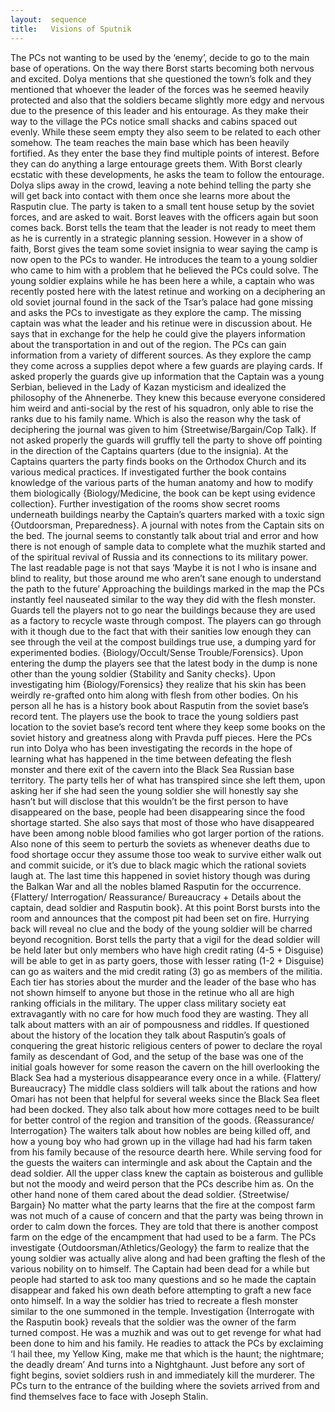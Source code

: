```yaml
---
layout:  sequence
title:   Visions of Sputnik
---
```



The PCs not wanting to be used by the ‘enemy’, decide to go to the main base of operations. On the way there Borst starts becoming both nervous and excited. Dolya mentions that she questioned the town’s folk and they mentioned that whoever the leader of the forces was he seemed heavily protected and also that the soldiers became slightly more edgy and nervous due to the presence of this leader and his entourage. As they make their way to the village the PCs notice small shacks and cabins spaced out evenly. While these seem empty they also seem to be related to each other somehow.
The team reaches the main base which has been heavily fortified. As they enter the base they find multiple points of interest. Before they can do anything a large entourage greets them. With Borst clearly ecstatic with these developments, he asks the team to follow the entourage. Dolya slips away in the crowd, leaving a note behind telling the party she will get back into contact with them once she learns more about the Rasputin clue.
The party is taken to a small tent house setup by the soviet forces, and are asked to wait. Borst leaves with the officers again but soon comes back. Borst tells the team that the leader is not ready to meet them as he is currently in a strategic planning session. However in a show of faith, Borst gives the team some soviet insignia to wear saying the camp is now open to the PCs to wander. He introduces the team to a young soldier who came to him with a problem that he believed the PCs could solve. The young soldier explains while he has been here a while, a captain who was recently posted here with the latest retinue and working on a deciphering an old soviet journal found in the sack of the Tsar’s palace had gone missing and asks the PCs to investigate as they explore the camp. The missing captain was what the leader and his retinue were in discussion about. He says that in exchange for the help he could give the players information about the transportation in and out of the region.
The PCs can gain information from a variety of different sources. As they explore the camp they come across a supplies depot where a few guards are playing cards. If asked properly the guards give up information that the Captain was a young Serbian, believed in the Lady of Kazan mysticism and idealized the philosophy of the Ahnenerbe. They knew this because everyone considered him weird and anti-social by the rest of his squadron, only able to rise the ranks due to his family name. Which is also the reason why the task of deciphering the journal was given to him {Streetwise/Bargain/Cop Talk}. If not asked properly the guards will gruffly tell the party to shove off pointing in the direction of the Captains quarters (due to the insignia).
At the Captains quarters the party finds books on the Orthodox Church and its various medical practices. If investigated further the book contains knowledge of the various parts of the human anatomy and how to modify them biologically {Biology/Medicine, the book can be kept using evidence collection}. Further investigation of the rooms show secret rooms underneath buildings nearby the Captain’s quarters marked with a toxic sign {Outdoorsman, Preparedness}. A journal with notes from the Captain sits on the bed. The journal seems to constantly talk about trial and error and how there is not enough of sample data to complete what the muzhik started and of the spiritual revival of Russia and its connections to its military power. The last readable page is not that says ‘Maybe it is not I who is insane and blind to reality, but those around me who aren’t sane enough to understand the path to the future’
Approaching the buildings marked in the map the PCs instantly feel nauseated similar to the way they did with the flesh monster. Guards tell the players not to go near the buildings because they are used as a factory to recycle waste through compost. The players can go through with it though due to the fact that with their sanities low enough they can see through the veil at the compost buildings true use, a dumping yard for experimented bodies. {Biology/Occult/Sense Trouble/Forensics}. Upon entering the dump the players see that the latest body in the dump is none other than the young soldier {Stability and Sanity checks}. Upon investigating him {Biology/Forensics} they realize that his skin has been weirdly re-grafted onto him along with flesh from other bodies. On his person all he has is a history book about Rasputin from the soviet base’s record tent.
The players use the book to trace the young soldiers past location to the soviet base’s record tent where they keep some books on the soviet history and greatness along with Pravda puff pieces. Here the PCs run into Dolya who has been investigating the records in the hope of learning what has happened in the time between defeating the flesh monster and there exit of the cavern into the Black Sea Russian base territory. The party tells her of what has transpired since she left them, upon asking her if she had seen the young soldier she will honestly say she hasn’t but will disclose that this wouldn’t be the first person to have disappeared on the base, people had been disappearing since the food shortage started. She also says that most of those who have disappeared have been among noble blood families who got larger portion of the rations. Also none of this seem to perturb the soviets as whenever deaths due to food shortage occur they assume those too weak to survive either walk out and commit suicide, or it’s due to black magic which the rational soviets laugh at. The last time this happened in soviet history though was during the Balkan War and all the nobles blamed Rasputin for the occurrence. {Flattery/ Interrogation/ Reassurance/ Bureaucracy + Details about the captain, dead soldier and Rasputin book}.
At this point Borst bursts into the room and announces that the compost pit had been set on fire. Hurrying back will reveal no clue and the body of the young soldier will be charred beyond recognition.
Borst tells the party that a vigil for the dead soldier will be held later but only members who have high credit rating (4-5 + Disguise) will be able to get in as party goers, those with lesser rating (1-2 + Disguise) can go as waiters and the mid credit rating (3) go as members of the militia. Each tier has stories about the murder and the leader of the base who has not shown himself to anyone but those in the retinue who all are high ranking officials in the military.
The upper class military society eat extravagantly with no care for how much food they are wasting. They all talk about matters with an air of pompousness and riddles. If questioned about the history of the location they talk about Rasputin’s goals of conquering the great historic religious centers of power to declare the royal family as descendant of God, and the setup of the base was one of the initial goals however for some reason the cavern on the hill overlooking the Black Sea had a mysterious disappearance every once in a while. {Flattery/ Bureaucracy}
The middle class soldiers will talk about the rations and how Omari has not been that helpful for several weeks since the Black Sea fleet had been docked. They also talk about how more cottages need to be built for better control of the region and transition of the goods. {Reassurance/ Interrogation}
The waiters talk about how nobles are being killed off, and how a young boy who had grown up in the village had had his farm taken from his family because of the resource dearth here. While serving food for the guests the waiters can intermingle and ask about the Captain and the dead soldier. All the upper class knew the captain as boisterous and gullible but not the moody and weird person that the PCs describe him as. On the other hand none of them cared about the dead soldier.  {Streetwise/ Bargain}
No matter what the party learns that the fire at the compost farm was not much of a cause of concern and that the party was being thrown in order to calm down the forces. They are told that there is another compost farm on the edge of the encampment that had used to be a farm.
The PCs investigate {Outdoorsman/Athletics/Geology} the farm to realize that the young soldier was actually alive along and had been grafting the flesh of the various nobility on to himself. The Captain had been dead for a while but people had started to ask too many questions and so he made the captain disappear and faked his own death before attempting to graft a new face onto himself. In a way the soldier has tried to recreate a flesh monster similar to the one summoned in the temple. Investigation {Interrogate with the Rasputin book} reveals that the soldier was the owner of the farm turned compost. He was a muzhik and was out to get revenge for what had been done to him and his family. He readies to attack the PCs by exclaiming
‘I hail thee, my Yellow King, make me that which is the haunt; the nightmare; the deadly dream’
And turns into a Nightghaunt.
Just before any sort of fight begins, soviet soldiers rush in and immediately kill the murderer. The PCs turn to the entrance of the building where the soviets arrived from and find themselves face to face with Joseph Stalin.








